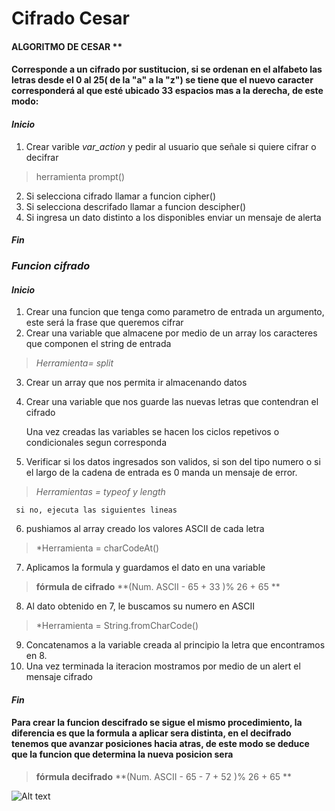 # Cifrado Cesar 

####  ALGORITMO DE CESAR **
####  Corresponde a un cifrado por sustitucion, si se ordenan en el alfabeto las letras desde el 0 al 25( de la "a" a la "z") se tiene que el nuevo caracter corresponderá al que esté ubicado 33 espacios mas a la derecha, de este modo: 

#### *Inicio*

1. Crear varible *var_action* y pedir al usuario que señale si quiere cifrar o decifrar  
> herramienta prompt() 

2. Si selecciona cifrado llamar a funcion cipher()  
3. Si selecciona descrifado llamar a funcion descipher()   
4. Si ingresa un dato distinto a los disponibles enviar un mensaje de alerta   
 
#### *Fin*


### _Funcion cifrado_ 

#### *Inicio*  

1. Crear una funcion que tenga como parametro de entrada un argumento, este será la frase que queremos cifrar  
2. Crear una variable que almacene por medio de un array los caracteres que componen el string de entrada  
> *Herramienta= split*

3. Crear un array que nos permita ir almacenando datos  
4. Crear una variable que nos guarde las nuevas letras que contendran el cifrado 

     Una vez creadas las variables se hacen los ciclos repetivos o condicionales segun corresponda 

5. Verificar si los datos ingresados son validos, si son del tipo numero o si el largo de la cadena de entrada es 0 manda un mensaje de error. 
> *Herramientas = typeof y length*  

     si no, ejecuta las siguientes lineas 

6. pushiamos al array creado los valores ASCII de cada letra 
> *Herramienta = charCodeAt()   

7. Aplicamos la formula y guardamos el dato en una variable  
> __fórmula de cifrado__ 
> **(Num. ASCII - 65 + 33 )% 26 + 65 ** 

8. Al dato obtenido en 7, le buscamos su numero en ASCII 
> *Herramienta = String.fromCharCode()

9. Concatenamos a la variable creada al principio la letra que encontramos en 8.  
10. Una vez terminada la iteracion mostramos por medio de un alert el mensaje cifrado 

#### *Fin* 

#### Para crear la funcion descifrado se sigue el mismo procedimiento, la diferencia es que la formula a aplicar sera distinta, en el decifrado tenemos que avanzar posiciones hacia atras, de este modo se deduce que la funcion que determina la nueva posicion sera 
> __fórmula decifrado__ 
> **(Num. ASCII - 65 - 7 + 52 )% 26 + 65 **  



![Alt text](http://i1255.photobucket.com/albums/hh640/Conois/Diagrama%20de%20Flujo%20Cifrado%20Cesar_zpscsnabdph.png) 